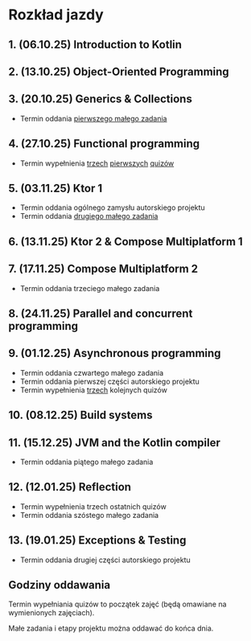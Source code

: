 # Rozkład jazdy
## 1. (06.10.25) Introduction to Kotlin
## 2. (13.10.25) Object-Oriented Programming
## 3. (20.10.25) Generics & Collections
- Termin oddania [pierwszego małego zadania](https://classroom.github.com/a/4PeeCATD)
## 4. (27.10.25) Functional programming
- Termin wypełnienia [trzech](https://forms.gle/ZxkhuSErHPZrUCoeA) [pierwszych](https://forms.gle/oaMuRLSxrPS3zB187) [quizów](https://forms.gle/37sNztP8avfi7fTa6)
## 5. (03.11.25) Ktor 1
- Termin oddania ogólnego zamysłu autorskiego projektu
- Termin oddania [drugiego małego zadania](https://classroom.github.com/a/6isMJ4qN)
## 6. (13.11.25) Ktor 2 & Compose Multiplatform 1
## 7. (17.11.25) Compose Multiplatform 2
- Termin oddania trzeciego małego zadania
## 8. (24.11.25) Parallel and concurrent programming
## 9. (01.12.25) Asynchronous programming
- Termin oddania czwartego małego zadania
- Termin oddania pierwszej części autorskiego projektu
- Termin wypełnienia [trzech](https://forms.gle/QfMfG9JJNY8K77ch9) kolejnych quizów
## 10. (08.12.25) Build systems
## 11. (15.12.25) JVM and the Kotlin compiler
- Termin oddania piątego małego zadania
## 12. (12.01.25) Reflection
- Termin wypełnienia trzech ostatnich quizów
- Termin oddania szóstego małego zadania
## 13. (19.01.25) Exceptions & Testing
- Termin oddania drugiej części autorskiego projektu


## Godziny oddawania
Termin wypełniania quizów to początek zajęć (będą omawiane na wymienionych zajęciach).

Małe zadania i etapy projektu można oddawać do końca dnia.
